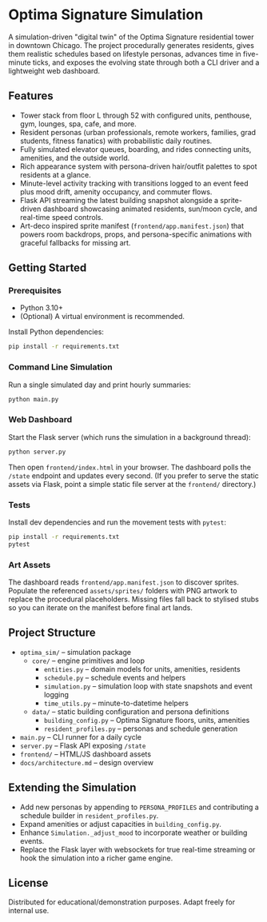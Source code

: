 # Optima Signature Simulation

A simulation-driven "digital twin" of the Optima Signature residential tower in downtown Chicago. The project procedurally generates residents, gives them realistic schedules based on lifestyle personas, advances time in five-minute ticks, and exposes the evolving state through both a CLI driver and a lightweight web dashboard.

## Features
- Tower stack from floor L through 52 with configured units, penthouse, gym, lounges, spa, cafe, and more.
- Resident personas (urban professionals, remote workers, families, grad students, fitness fanatics) with probabilistic daily routines.
- Fully simulated elevator queues, boarding, and rides connecting units, amenities, and the outside world.
- Rich appearance system with persona-driven hair/outfit palettes to spot residents at a glance.
- Minute-level activity tracking with transitions logged to an event feed plus mood drift, amenity occupancy, and commuter flows.
- Flask API streaming the latest building snapshot alongside a sprite-driven dashboard showcasing animated residents, sun/moon cycle, and real-time speed controls.
- Art-deco inspired sprite manifest (`frontend/app.manifest.json`) that powers room backdrops, props, and persona-specific animations with graceful fallbacks for missing art.

## Getting Started

### Prerequisites
- Python 3.10+
- (Optional) A virtual environment is recommended.

Install Python dependencies:

```bash
pip install -r requirements.txt
```

### Command Line Simulation

Run a single simulated day and print hourly summaries:

```bash
python main.py
```

### Web Dashboard

Start the Flask server (which runs the simulation in a background thread):

```bash
python server.py
```

Then open `frontend/index.html` in your browser. The dashboard polls the `/state` endpoint and updates every second. (If you prefer to serve the static assets via Flask, point a simple static file server at the `frontend/` directory.)

### Tests

Install dev dependencies and run the movement tests with `pytest`:

```bash
pip install -r requirements.txt
pytest
```

### Art Assets

The dashboard reads `frontend/app.manifest.json` to discover sprites. Populate the referenced `assets/sprites/` folders with PNG artwork to replace the procedural placeholders. Missing files fall back to stylised stubs so you can iterate on the manifest before final art lands.

## Project Structure

- `optima_sim/` – simulation package
  - `core/` – engine primitives and loop
    - `entities.py` – domain models for units, amenities, residents
    - `schedule.py` – schedule events and helpers
    - `simulation.py` – simulation loop with state snapshots and event logging
    - `time_utils.py` – minute-to-datetime helpers
  - `data/` – static building configuration and persona definitions
    - `building_config.py` – Optima Signature floors, units, amenities
    - `resident_profiles.py` – personas and schedule generation
- `main.py` – CLI runner for a daily cycle
- `server.py` – Flask API exposing `/state`
- `frontend/` – HTML/JS dashboard assets
- `docs/architecture.md` – design overview

## Extending the Simulation
- Add new personas by appending to `PERSONA_PROFILES` and contributing a schedule builder in `resident_profiles.py`.
- Expand amenities or adjust capacities in `building_config.py`.
- Enhance `Simulation._adjust_mood` to incorporate weather or building events.
- Replace the Flask layer with websockets for true real-time streaming or hook the simulation into a richer game engine.

## License
Distributed for educational/demonstration purposes. Adapt freely for internal use.
